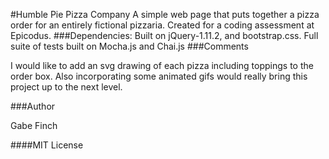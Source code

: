 #Humble Pie Pizza Company
A simple web page that puts together a pizza order for an entirely fictional pizzaria.
Created for a coding assessment at Epicodus.
###Dependencies:
Built on jQuery-1.11.2, and bootstrap.css.
Full suite of tests built on Mocha.js and Chai.js
###Comments

I would like to add an svg drawing of each pizza including toppings to the order box.
Also incorporating some animated gifs would really bring this project up to the next level.

###Author

Gabe Finch

####MIT License
